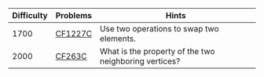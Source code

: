 | Difficulty | Problems | Hints |
| -------- | -------- | -------- |
| 1700 | [CF1227C](https://codeforces.com/problemset/problem/1227/C) | Use two operations to swap two elements. |
| 2000 | [CF263C](https://codeforces.com/problemset/problem/263/C) | What is the property of the two neighboring vertices? |